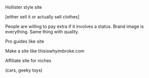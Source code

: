 Hollister style site
  
  [either sell it or actually sell clothes]

People are willing to pay extra if it involves a status. Brand image is everything. Same thing with quality.

Pro guides like site

Make a site like thisiswhyimbroke.com

Affiliate site for niches 

(cars, geeky toys)
